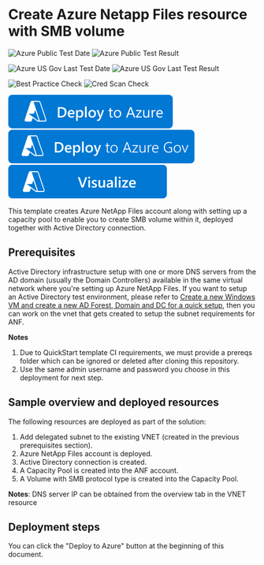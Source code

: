 # Create Azure Netapp Files resource with SMB volume

![Azure Public Test Date](https://azurequickstartsservice.blob.core.windows.net/badges/101-anf-smb-volume/PublicLastTestDate.svg)
![Azure Public Test Result](https://azurequickstartsservice.blob.core.windows.net/badges/101-anf-smb-volume/PublicDeployment.svg)

![Azure US Gov Last Test Date](https://azurequickstartsservice.blob.core.windows.net/badges/101-anf-smb-volume/FairfaxLastTestDate.svg)
![Azure US Gov Last Test Result](https://azurequickstartsservice.blob.core.windows.net/badges/101-anf-smb-volume/FairfaxDeployment.svg)

![Best Practice Check](https://azurequickstartsservice.blob.core.windows.net/badges/101-anf-smb-volume/BestPracticeResult.svg)
![Cred Scan Check](https://azurequickstartsservice.blob.core.windows.net/badges/101-anf-smb-volume/CredScanResult.svg)

[![Deploy To Azure](https://raw.githubusercontent.com/Azure/azure-quickstart-templates/master/1-CONTRIBUTION-GUIDE/images/deploytoazure.svg?sanitize=true)](https://portal.azure.com/#create/Microsoft.Template/uri/https%3A%2F%2Fraw.githubusercontent.com%2FAzure%2Fazure-quickstart-templates%2Fmaster%2F101-anf-smb-volume%2Fazuredeploy.json)
[![Deploy To Azure US Gov](https://raw.githubusercontent.com/Azure/azure-quickstart-templates/master/1-CONTRIBUTION-GUIDE/images/deploytoazuregov.svg?sanitize=true)](https://portal.azure.us/#create/Microsoft.Template/uri/https%3A%2F%2Fraw.githubusercontent.com%2FAzure%2Fazure-quickstart-templates%2Fmaster%2F101-anf-smb-volume%2Fazuredeploy.json)
[![Visualize](https://raw.githubusercontent.com/Azure/azure-quickstart-templates/master/1-CONTRIBUTION-GUIDE/images/visualizebutton.svg?sanitize=true)](http://armviz.io/#/?load=https%3A%2F%2Fraw.githubusercontent.com%2FAzure%2Fazure-quickstart-templates%2Fmaster%2F101-anf-smb-volume%2Fazuredeploy.json)

This template creates Azure NetApp Files account along with setting up a capacity pool to enable you to create SMB volume within it, deployed together with Active Directory connection.

## Prerequisites

Active Directory infrastructure setup with one or more DNS servers from the AD domain (usually the Domain Controllers) available in the same virtual network where you're setting up Azure NetApp Files. If you want to setup an Active Directory test environment, please refer to [Create a new Windows VM and create a new AD Forest, Domain and DC for a quick setup](https://github.com/Azure/azure-quickstart-templates/tree/master/active-directory-new-domain#create-a-new-windows-vm-and-create-a-new-ad-forest-domain-and-dc), then you can work on the vnet that gets created to setup the subnet requirements for ANF.

**Notes**

1. Due to QuickStart template CI requirements, we must provide a prereqs folder which can be ignored or deleted after cloning this repository.
1. Use the same admin username and password you choose in this deployment for next step.

## Sample overview and deployed resources

The following resources are deployed as part of the solution:
1. Add delegated subnet to the existing VNET (created in the previous prerequisites section).
1. Azure NetApp Files account is deployed.
1. Active Directory connection is created.
1. A Capacity Pool is created into the ANF account.
1. A Volume with SMB protocol type is created into the Capacity Pool.

**Notes**: DNS server IP can be obtained from the overview tab in the VNET resource

## Deployment steps

You can click the "Deploy to Azure" button at the beginning of this document.
